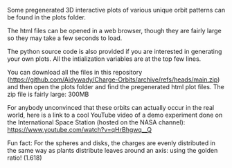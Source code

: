 Some pregenerated 3D interactive plots of various unique orbit patterns can be found in the plots folder.

The html files can be opened in a web browser, though they are fairly large so they may take a few seconds to load.

The python source code is also provided if you are interested in generating your own plots. All the intialization variables are at the top few lines.

You can download all the files in this repository (https://github.com/Aidywady/Charge-Orbits/archive/refs/heads/main.zip) and then open the plots folder and find the pregenerated html plot files. The zip file is fairly large: 300MB

For anybody unconvinced that these orbits can actually occur in the real world, here is a link to a cool YouTube video of a demo experiment done on the International Space Station (hosted on the NASA channel): https://www.youtube.com/watch?v=qHrBhgwq__Q

Fun fact:
For the spheres and disks, the charges are evenly distributed in the same way as plants distribute leaves around an axis: using the golden ratio! (1.618)

